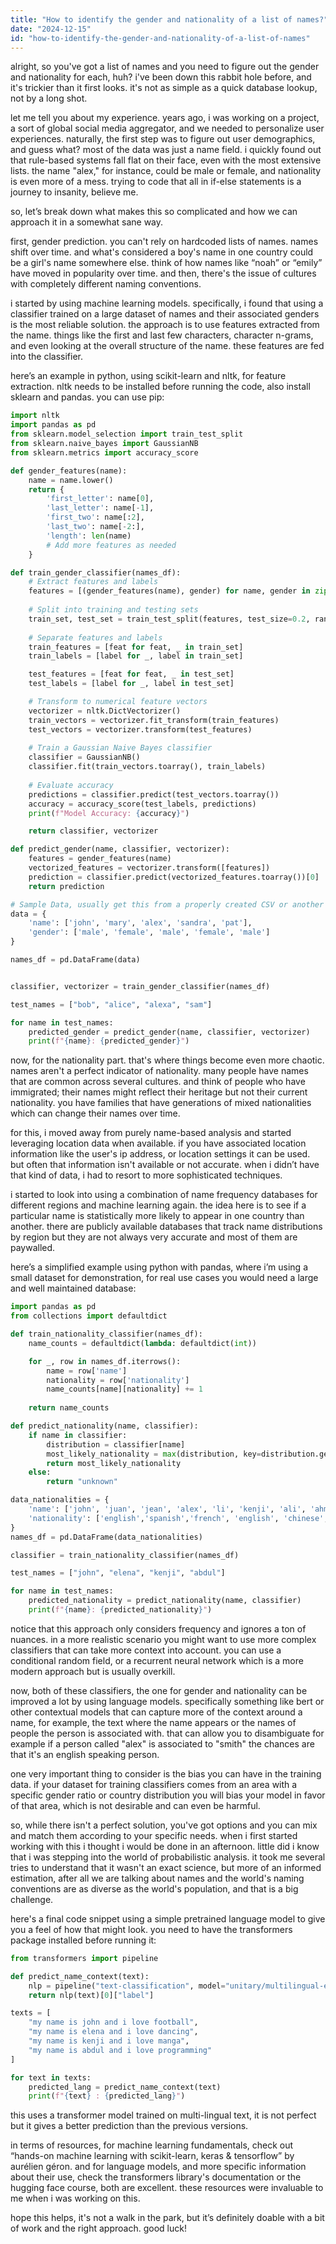 ```yaml
---
title: "How to identify the gender and nationality of a list of names?"
date: "2024-12-15"
id: "how-to-identify-the-gender-and-nationality-of-a-list-of-names"
---
```


alright, so you've got a list of names and you need to figure out the gender and nationality for each, huh? i've been down this rabbit hole before, and it's trickier than it first looks. it's not as simple as a quick database lookup, not by a long shot.

let me tell you about my experience. years ago, i was working on a project, a sort of global social media aggregator, and we needed to personalize user experiences. naturally, the first step was to figure out user demographics, and guess what? most of the data was just a name field. i quickly found out that rule-based systems fall flat on their face, even with the most extensive lists. the name "alex," for instance, could be male or female, and nationality is even more of a mess. trying to code that all in if-else statements is a journey to insanity, believe me.

so, let’s break down what makes this so complicated and how we can approach it in a somewhat sane way.

first, gender prediction. you can't rely on hardcoded lists of names. names shift over time. and what's considered a boy's name in one country could be a girl's name somewhere else. think of how names like “noah” or “emily” have moved in popularity over time. and then, there's the issue of cultures with completely different naming conventions.

i started by using machine learning models. specifically, i found that using a classifier trained on a large dataset of names and their associated genders is the most reliable solution. the approach is to use features extracted from the name. things like the first and last few characters, character n-grams, and even looking at the overall structure of the name. these features are fed into the classifier.

here’s an example in python, using scikit-learn and nltk, for feature extraction. nltk needs to be installed before running the code, also install sklearn and pandas. you can use pip:
```python
import nltk
import pandas as pd
from sklearn.model_selection import train_test_split
from sklearn.naive_bayes import GaussianNB
from sklearn.metrics import accuracy_score

def gender_features(name):
    name = name.lower()
    return {
        'first_letter': name[0],
        'last_letter': name[-1],
        'first_two': name[:2],
        'last_two': name[-2:],
        'length': len(name)
        # Add more features as needed
    }

def train_gender_classifier(names_df):
    # Extract features and labels
    features = [(gender_features(name), gender) for name, gender in zip(names_df['name'], names_df['gender'])]
    
    # Split into training and testing sets
    train_set, test_set = train_test_split(features, test_size=0.2, random_state=42)
    
    # Separate features and labels
    train_features = [feat for feat, _ in train_set]
    train_labels = [label for _, label in train_set]

    test_features = [feat for feat, _ in test_set]
    test_labels = [label for _, label in test_set]

    # Transform to numerical feature vectors
    vectorizer = nltk.DictVectorizer()
    train_vectors = vectorizer.fit_transform(train_features)
    test_vectors = vectorizer.transform(test_features)
    
    # Train a Gaussian Naive Bayes classifier
    classifier = GaussianNB()
    classifier.fit(train_vectors.toarray(), train_labels)
    
    # Evaluate accuracy
    predictions = classifier.predict(test_vectors.toarray())
    accuracy = accuracy_score(test_labels, predictions)
    print(f"Model Accuracy: {accuracy}")

    return classifier, vectorizer

def predict_gender(name, classifier, vectorizer):
    features = gender_features(name)
    vectorized_features = vectorizer.transform([features])
    prediction = classifier.predict(vectorized_features.toarray())[0]
    return prediction

# Sample Data, usually get this from a properly created CSV or another source
data = {
    'name': ['john', 'mary', 'alex', 'sandra', 'pat'],
    'gender': ['male', 'female', 'male', 'female', 'male']
}

names_df = pd.DataFrame(data)


classifier, vectorizer = train_gender_classifier(names_df)

test_names = ["bob", "alice", "alexa", "sam"]

for name in test_names:
    predicted_gender = predict_gender(name, classifier, vectorizer)
    print(f"{name}: {predicted_gender}")
```

now, for the nationality part. that's where things become even more chaotic. names aren't a perfect indicator of nationality. many people have names that are common across several cultures. and think of people who have immigrated; their names might reflect their heritage but not their current nationality. you have families that have generations of mixed nationalities which can change their names over time.

for this, i moved away from purely name-based analysis and started leveraging location data when available. if you have associated location information like the user's ip address, or location settings it can be used. but often that information isn't available or not accurate. when i didn’t have that kind of data, i had to resort to more sophisticated techniques.

i started to look into using a combination of name frequency databases for different regions and machine learning again. the idea here is to see if a particular name is statistically more likely to appear in one country than another. there are publicly available databases that track name distributions by region but they are not always very accurate and most of them are paywalled.

here’s a simplified example using python with pandas, where i’m using a small dataset for demonstration, for real use cases you would need a large and well maintained database:
```python
import pandas as pd
from collections import defaultdict

def train_nationality_classifier(names_df):
    name_counts = defaultdict(lambda: defaultdict(int))

    for _, row in names_df.iterrows():
        name = row['name']
        nationality = row['nationality']
        name_counts[name][nationality] += 1
    
    return name_counts

def predict_nationality(name, classifier):
    if name in classifier:
        distribution = classifier[name]
        most_likely_nationality = max(distribution, key=distribution.get)
        return most_likely_nationality
    else:
        return "unknown"

data_nationalities = {
    'name': ['john', 'juan', 'jean', 'alex', 'li', 'kenji', 'ali', 'ahmed'],
    'nationality': ['english','spanish','french', 'english', 'chinese', 'japanese', 'arabic','arabic']
}
names_df = pd.DataFrame(data_nationalities)

classifier = train_nationality_classifier(names_df)

test_names = ["john", "elena", "kenji", "abdul"]

for name in test_names:
    predicted_nationality = predict_nationality(name, classifier)
    print(f"{name}: {predicted_nationality}")

```

notice that this approach only considers frequency and ignores a ton of nuances. in a more realistic scenario you might want to use more complex classifiers that can take more context into account. you can use a conditional random field, or a recurrent neural network which is a more modern approach but is usually overkill.

now, both of these classifiers, the one for gender and nationality can be improved a lot by using language models. specifically something like bert or other contextual models that can capture more of the context around a name, for example, the text where the name appears or the names of people the person is associated with. that can allow you to disambiguate for example if a person called "alex" is associated to "smith" the chances are that it's an english speaking person.

one very important thing to consider is the bias you can have in the training data. if your dataset for training classifiers comes from an area with a specific gender ratio or country distribution you will bias your model in favor of that area, which is not desirable and can even be harmful.

so, while there isn't a perfect solution, you've got options and you can mix and match them according to your specific needs. when i first started working with this i thought i would be done in an afternoon. little did i know that i was stepping into the world of probabilistic analysis. it took me several tries to understand that it wasn't an exact science, but more of an informed estimation, after all we are talking about names and the world's naming conventions are as diverse as the world's population, and that is a big challenge.

here's a final code snippet using a simple pretrained language model to give you a feel of how that might look. you need to have the transformers package installed before running it:
```python
from transformers import pipeline

def predict_name_context(text):
    nlp = pipeline("text-classification", model="unitary/multilingual-e5-small")
    return nlp(text)[0]["label"]

texts = [
    "my name is john and i love football",
    "my name is elena and i love dancing",
    "my name is kenji and i love manga",
    "my name is abdul and i love programming"
]

for text in texts:
    predicted_lang = predict_name_context(text)
    print(f"{text} : {predicted_lang}")
```

this uses a transformer model trained on multi-lingual text, it is not perfect but it gives a better prediction than the previous versions.

in terms of resources, for machine learning fundamentals, check out “hands-on machine learning with scikit-learn, keras & tensorflow” by aurélien géron. and for language models, and more specific information about their use, check the transformers library's documentation or the hugging face course, both are excellent. these resources were invaluable to me when i was working on this.

hope this helps, it's not a walk in the park, but it’s definitely doable with a bit of work and the right approach. good luck!

